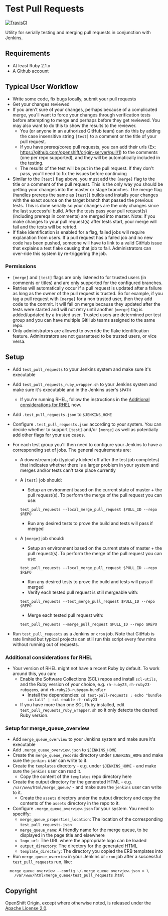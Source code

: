 Test Pull Requests
==================

[![TravisCI](https://travis-ci.org/openshift/test-pull-requests.svg?branch=master)](https://travis-ci.org/openshift/test-pull-requests)

Utility for serially testing and merging pull requests in conjunction with Jenkins.

## Requirements
 * At least Ruby 2.1.x
 * A Github account

## Typical User Workflow
 * Write some code, fix bugs locally, submit your pull requests
 * Get your changes reviewed
 * If you aren't sure of your changes, perhaps because of a complicated merge, you'll want to force your changes through verification tests before attempting to merge and perhaps before they get reviewed.  You may also want to do this to show the results to the reviewer.
   * You (or anyone in an authorized GitHub team) can do this by adding the case insensitive string `[test]` to a comment or the title of your pull request.
   * If you have prereq/coreq pull requests, you can add their urls (Ex: ​https://github.com/openshift/origin-server/pull/1) to the comments (one per repo supported), and they will be automatically included in the testing.
   * The results of the test will be put in the pull request. If they don't pass, you'll need to fix the issues before continuing
 * Similar to the `[test]` flag above, you must add the `[merge]` flag to the title or a comment of the pull request.  This is the only way you should be getting your changes into the master or stage branches.  The merge flag (handles prereqs the same as `[test]`) builds and installs your changes with the exact source on the target branch that passed the previous tests. This is done serially so your changes are the only changes since the last successful build. After the tests pass your pull request(s) (including prereqs in comments) are merged into master. Note: if you make changes to your pull request(s) after tests start, your merge will fail and the tests will be retried.
 * If flake identification is enabled for a flag, failed jobs will require explanation from users. If a pull request has a failed job and no new code has been pushed, someone will have to link to a valid GitHub issue that explains a test flake causing that job to fail. Administrators can over-ride this system by re-triggering the job.

### Permissions
 * `[merge]` and `[test]` flags are only listened to for trusted users (in comments or titles) and are only supported for the configured branches.
 * Retries will automatically occur if a pull request is updated after a failure as long as the owner of the pull request is trusted.  So for example, if you tag a pull request with `[merge]` for a non trusted user, then they add code to the commit. It will fail on merge because they updated after the tests were started and will not retry until another `[merge]` tag is added/updated by a trusted user.  Trusted users are determined per test group and you can have multiple GitHub teams assigned to the same repo.
 * Only administrators are allowed to override the flake identification feature. Adminstrators are not guaranteed to be trusted users, or vice versa.


## Setup
 * Add `test_pull_requests` to your Jenkins system and make sure it's executable
 * Add `test_pull_requests_ruby_wrapper.sh` to your Jenkins system and make sure it's executable and in the Jenkins user's `$PATH`
   * If you're running RHEL, follow the instructions in the [Additional considerations for RHEL](#additional-considerations-for-rhel) now.
 * Add `.test_pull_requests.json` to `$JENKINS_HOME`
 * Configure `.test_pull_requests.json` according to your system.  You can decide whether to support `[test]` and/or `[merge]` as well as potentially add other flags for your use cases.
 * For each test group you'll then need to configure your Jenkins to have a corresponding set of jobs.  The general requirements are:
   * A downstream job (typically kicked off after the test job completes) that indicates whether there is a larger problem in your system and merges and/or tests can't take place currently
   * A `[test]` job should:
     * Setup an environment based on the current state of master + the pull request(s).  To perform the merge of the pull request you can use:
      ```
      test_pull_requests --local_merge_pull_request $PULL_ID --repo $REPO
      ```

     * Run any desired tests to prove the build and tests will pass if merged
   * A `[merge]` job should:
     * Setup an environment based on the current state of master + the pull request(s).  To perform the merge of the pull request you can use:
      ```
      test_pull_requests --local_merge_pull_request $PULL_ID --repo $REPO
      ```

     * Run any desired tests to prove the build and tests will pass if merged
     * Verify each tested pull request is still mergeable with:
      ```
      test_pull_requests --test_merge_pull_request $PULL_ID --repo $REPO
      ```

     * Merge each tested pull request with:
      ```
      test_pull_requests --merge_pull_request $PULL_ID --repo $REPO
      ```

 * Run `test_pull_requests` as a Jenkins or `cron` job.  Note that GitHub is rate limited but typical projects can still run this script every few mins without running out of requests.

### Additional considerations for RHEL
 * Your version of RHEL might not have a recent Ruby by default. To work around this, you can:
   * Enable the Software Collections (SCL) repos and install `scl-utils`, and the Ruby version of your choice, e.g. `rh-ruby23`, `rh-ruby23-rubygems`, and `rh-ruby23-rubygem-bundler`
     * Install the dependencies: `cd test-pull-requests ; echo "bundle install" | scl enable rh-ruby23 -`
   * If you have more than one SCL Ruby installed, edit `test_pull_requests_ruby_wrapper.sh` so it only detects the desired Ruby version.

### Setup for merge_queue_overview
 * Add `merge_queue_overview` to your Jenkins system and make sure it's executable
 * Add `.merge_queue_overview.json` to `$JENKINS_HOME`
 * Create the `merge_queue_records` directory under `$JENKINS_HOME` and make sure the `jenkins` user can write to it.
 * Create the `templates` directory - e.g. under `$JENKINS_HOME` - and make sure the `jenkins` user can read it.
   * Copy the content of the `templates` repo directory here
 * Create the output directory for the generated HTML - e.g. `/var/www/html/merge_queue/` - and make sure the `jenkins` user can write to it.
   * Create the `assets` directory under the output directory and copy the contents of the `assets` directory in the repo to it.
 * Configure `.merge_queue_overview.json` for your system. You need to speciffy:
   * `merge_queue_properties_location`: The location of the corresponding `test_pull_requests.json`
   * `merge_queue_name`: A friendly name for the merge queue, to be displayed in the page title and elsewhere
   * `logo_url`: The URL where the appropriate logo can be loaded
   * `output_directory`: The directory for the generated HTML
   * `template_directory`: The directory you copied the ERB templates into
 * Run `merge_queue_overview` in your Jenkins or `cron` job after a successful `test_pull_requests` run, like:
```
  merge_queue_overview --config ~/.merge_queue_overview.json > \
    /var/www/html/merge_queue/test_pull_requests.html
```

Copyright
----------------------

OpenShift Origin, except where otherwise noted, is released under the
[Apache License 2.0](http://www.apache.org/licenses/LICENSE-2.0.html).

